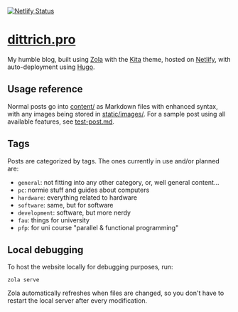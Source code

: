 [![Netlify Status](https://api.netlify.com/api/v1/badges/c9f55710-9443-4276-a550-8a0eb204d363/deploy-status)](https://app.netlify.com/sites/dittrich-pro/deploys)

# [dittrich.pro](https://dittrich.pro)

My humble blog, built using [Zola](https://www.getzola.org/) with the [Kita](https://github.com/st1020/kita) theme, hosted on [Netlify](https://www.netlify.com/), with auto-deployment using [Hugo](https://gohugo.io/).

## Usage reference

Normal posts go into [content/](content/) as Markdown files with enhanced syntax, with any images being stored in [static/images/](static/images/). For a sample post using all available features, see [test-post.md](content/test-post.md).

## Tags

Posts are categorized by tags. The ones currently in use and/or planned are:

- `general`: not fitting into any other category, or, well general content...
- `pc`: normie stuff and guides about computers
- `hardware`: everything related to hardware
- `software`: same, but for software
- `development`: software, but more nerdy
- `fau`: things for university
- `pfp`: for uni course "parallel & functional programming"

## Local debugging

To host the website locally for debugging purposes, run:

```
zola serve
```

Zola automatically refreshes when files are changed, so you don't have to restart the local server after every modification.
